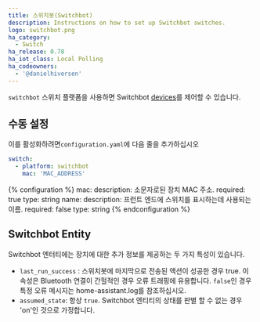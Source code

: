 ```yaml
---
title: 스위치봇(Switchbot)
description: Instructions on how to set up Switchbot switches.
logo: switchbot.png
ha_category:
  - Switch
ha_release: 0.78
ha_iot_class: Local Polling
ha_codeowners:
  - '@danielhiversen'
---
```


`switchbot` 스위치 플랫폼을 사용하면 Switchbot [devices](https://www.switch-bot.com/)를 제어할 수 있습니다.

## 수동 설정

이를 활성화하려면`configuration.yaml`에 다음 줄을 추가하십시오

```yaml
switch:
  - platform: switchbot
    mac: 'MAC_ADDRESS'
```

{% configuration %}
mac:
  description: 소문자로된 장치 MAC 주소.
  required: true
  type: string
name:
  description: 프런트 엔드에 스위치를 표시하는데 사용되는 이름.
  required: false
  type: string
{% endconfiguration %}

## Switchbot Entity

Switchbot 엔터티에는 장치에 대한 추가 정보를 제공하는 두 가지 특성이 있습니다.

- `last_run_success` : 스위치봇에 마지막으로 전송된 액션이 성공한 경우 true. 이 속성은 Bluetooth 연결이 간헐적인 경우 오류 트래핑에 유용합니다. `false`인 경우 특정 오류 메시지는 home-assistant.log를 참조하십시오.
- `assumed_state`: 항상 `true`. Switchbot 엔티티의 상태를 판별 할 수 없는 경우 'on'인 것으로 가정합니다.
